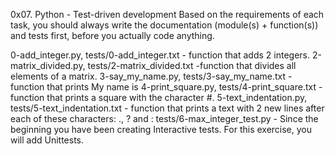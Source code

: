 0x07. Python - Test-driven development
Based on the requirements of each task, you should always write the documentation (module(s) + function(s)) and tests first, before you actually code anything.

0-add_integer.py, tests/0-add_integer.txt - function that adds 2 integers.
2-matrix_divided.py, tests/2-matrix_divided.txt -function that divides all elements of a matrix.
3-say_my_name.py, tests/3-say_my_name.txt - function that prints My name is <first name> <last name>
4-print_square.py, tests/4-print_square.txt - function that prints a square with the character #.
5-text_indentation.py, tests/5-text_indentation.txt - function that prints a text with 2 new lines after each of these characters: ., ? and :
tests/6-max_integer_test.py - Since the beginning you have been creating Interactive tests. For this exercise, you will add Unittests.
